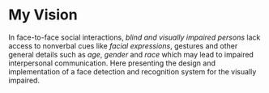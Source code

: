 # My Vision
In face-to-face social interactions, *blind and visually impaired persons* lack access to nonverbal cues like *facial expressions*, gestures and other general details such as *age*, *gender* and *race* which may lead to impaired interpersonal communication. Here presenting the design and implementation of a face detection and recognition system for the visually impaired.
